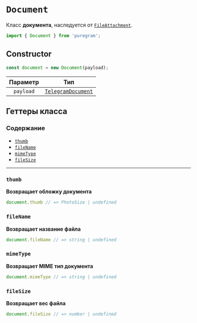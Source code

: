 # `Document`

Класс **документа**, наследуется от [`FileAttachment`](file-attachment.md).

```ts
import { Document } from 'puregram';
```

## Constructor

```ts
const document = new Document(payload);
```

| Параметр  |                                Тип                                |
| :-------: | :---------------------------------------------------------------: |
| `payload` | [`TelegramDocument`](https://core.telegram.org/bots/api#document) |

## Геттеры класса

### Содержание

* [`thumb`](#thumb)
* [`fileName`](#filename)
* [`mimeType`](#mimetype)
* [`fileSize`](#filesize)

---

### `thumb`

**Возвращает обложку документа**

```ts
document.thumb // => PhotoSize | undefined
```

### `fileName`

**Возвращает название файла**

```ts
document.fileName // => string | undefined
```

### `mimeType`

**Возвращает MIME тип документа**

```ts
document.mimeType // => string | undefined
```

### `fileSize`

**Возвращает вес файла**

```ts
document.fileSize // => number | undefined
```
